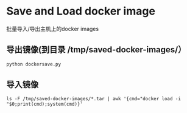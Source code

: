 # Save and Load docker image

批量导入/导出主机上的docker images

## 导出镜像(到目录 /tmp/saved-docker-images/）

```python
python dockersave.py
```

## 导入镜像

```
ls -F /tmp/saved-docker-images/*.tar | awk '{cmd="docker load -i "$0;print(cmd);system(cmd)}'
```
